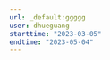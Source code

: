 ```yaml
---
url: _default:ggggg
user: dhueguang
starttime: "2023-03-05"
endtime: "2023-05-04"
---
```

<reserve />